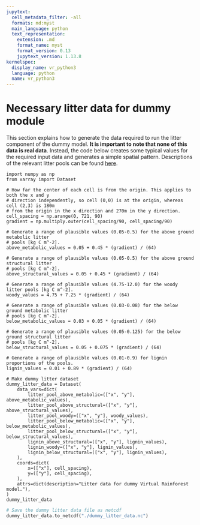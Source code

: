 ```yaml
---
jupytext:
  cell_metadata_filter: -all
  formats: md:myst
  main_language: python
  text_representation:
    extension: .md
    format_name: myst
    format_version: 0.13
    jupytext_version: 1.13.8
kernelspec:
  display_name: vr_python3
  language: python
  name: vr_python3
---
```


# Necessary litter data for dummy module

This section explains how to generate the data required to run the litter component of
the dummy model. **It is important to note that none of this data is real data**.
Instead, the code below creates some typical values for the required input data and
generates a simple spatial pattern. Descriptions of the relevant litter pools can be
found [here](../virtual_rainforest/soil/soil_details).

```{code-cell} ipython3
import numpy as np
from xarray import Dataset

# How far the center of each cell is from the origin. This applies to both the x and y
# direction independently, so cell (0,0) is at the origin, whereas cell (2,3) is 180m
# from the origin in the x direction and 270m in the y direction.
cell_spacing = np.arange(0, 721, 90)
gradient = np.multiply.outer(cell_spacing/90, cell_spacing/90)

# Generate a range of plausible values (0.05-0.5) for the above ground metabolic litter
# pools [kg C m^-2].
above_metabolic_values = 0.05 + 0.45 * (gradient) / (64)

# Generate a range of plausible values (0.05-0.5) for the above ground structural litter
# pools [kg C m^-2].
above_structural_values = 0.05 + 0.45 * (gradient) / (64)

# Generate a range of plausible values (4.75-12.0) for the woody litter pools [kg C m^-2].
woody_values = 4.75 + 7.25 * (gradient) / (64)

# Generate a range of plausible values (0.03-0.08) for the below ground metabolic litter
# pools [kg C m^-2].
below_metabolic_values = 0.03 + 0.05 * (gradient) / (64)

# Generate a range of plausible values (0.05-0.125) for the below ground structural litter
# pools [kg C m^-2].
below_structural_values = 0.05 + 0.075 * (gradient) / (64)

# Generate a range of plausible values (0.01-0.9) for lignin proportions of the pools.
lignin_values = 0.01 + 0.89 * (gradient) / (64)

# Make dummy litter dataset
dummy_litter_data = Dataset(
    data_vars=dict(
        litter_pool_above_metabolic=(["x", "y"], above_metabolic_values),
        litter_pool_above_structural=(["x", "y"], above_structural_values),
        litter_pool_woody=(["x", "y"], woody_values),
        litter_pool_below_metabolic=(["x", "y"], below_metabolic_values),
        litter_pool_below_structural=(["x", "y"], below_structural_values),
        lignin_above_structural=(["x", "y"], lignin_values),
        lignin_woody=(["x", "y"], lignin_values),
        lignin_below_structural=(["x", "y"], lignin_values),
    ),
    coords=dict(
        x=(["x"], cell_spacing),
        y=(["y"], cell_spacing),
    ),
    attrs=dict(description="Litter data for dummy Virtual Rainforest model."),
)
dummy_litter_data
```

```python
# Save the dummy litter data file as netcdf
dummy_litter_data.to_netcdf("./dummy_litter_data.nc")
```
